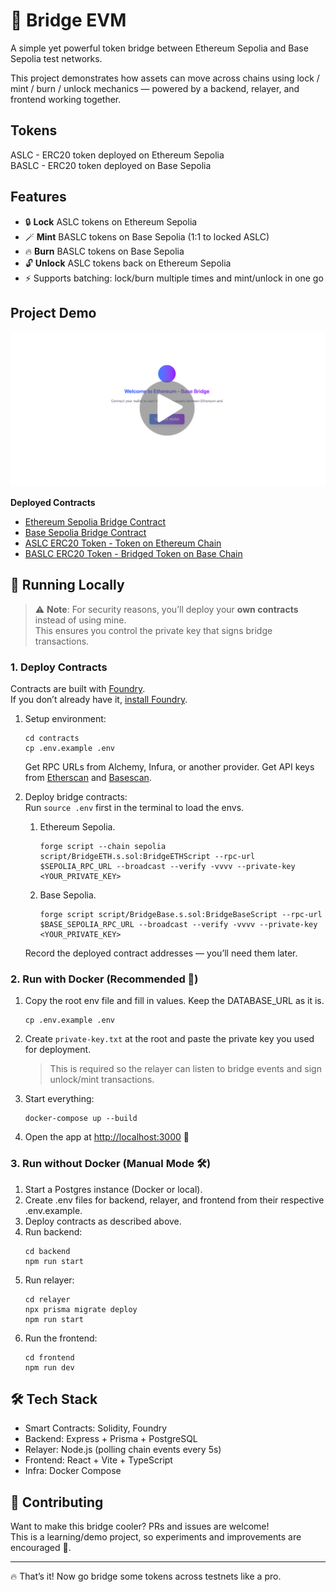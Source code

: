 # 🌉 Bridge EVM
A simple yet powerful token bridge between Ethereum Sepolia and Base Sepolia test networks.

This project demonstrates how assets can move across chains using lock / mint / burn / unlock mechanics — powered by a backend, relayer, and frontend working together.

## Tokens
ASLC - ERC20 token deployed on Ethereum Sepolia \
BASLC - ERC20 token deployed on Base Sepolia

## Features
- 🔒 **Lock** ASLC tokens on Ethereum Sepolia
- 🪄 **Mint** BASLC tokens on Base Sepolia (1:1 to locked ASLC)
- 🔥 **Burn** BASLC tokens on Base Sepolia
- 🔓 **Unlock** ASLC tokens back on Ethereum Sepolia
- ⚡ Supports batching: lock/burn multiple times and mint/unlock in one go

## Project Demo
[![Watch the demo](demo-thumbnail.png)](https://youtu.be/uISql3_T8eU)

**Deployed Contracts**
- [Ethereum Sepolia Bridge Contract](https://sepolia.etherscan.io/address/0x6a0ff80d8e06fce94aa700d0a8b89956b1fdc4ac)
- [Base Sepolia Bridge Contract](https://sepolia.basescan.org/address/0xff455879ca5e14dac4cf42f06ded2381e8f419e7)
- [ASLC ERC20 Token - Token on Ethereum Chain](https://sepolia.etherscan.io/address/0xdbfd18549Cf11Db3Bd813717AaeB04132485ff2C)
- [BASLC ERC20 Token - Bridged Token on Base Chain](https://sepolia.basescan.org/address/0xE2C3Ed6dAf75E1d6Aa6B28d88F2F6949C8E28a95)

## 🚀 Running Locally

> ⚠️ **Note**: For security reasons, you’ll deploy your **own contracts** instead of using mine.  
> This ensures you control the private key that signs bridge transactions.  

### 1. Deploy Contracts  
Contracts are built with [Foundry](https://getfoundry.sh/).  
If you don’t already have it, [install Foundry](https://getfoundry.sh/introduction/installation).  

1. Setup environment:  

   ```
   cd contracts
   cp .env.example .env
   ```
   Get RPC URLs from Alchemy, Infura, or another provider.
   Get API keys from [Etherscan](https://etherscan.io/myaccount) and [Basescan](https://basescan.org/myaccount).
2. Deploy bridge contracts: \
   Run `source .env` first in the terminal to load the envs.
   1. Ethereum Sepolia. 
      
      ```
      forge script --chain sepolia script/BridgeETH.s.sol:BridgeETHScript --rpc-url $SEPOLIA_RPC_URL --broadcast --verify -vvvv --private-key <YOUR_PRIVATE_KEY>
      ```
   2. Base Sepolia.
       
      ```
      forge script script/BridgeBase.s.sol:BridgeBaseScript --rpc-url $BASE_SEPOLIA_RPC_URL --broadcast --verify -vvvv --private-key <YOUR_PRIVATE_KEY>
      ```
   Record the deployed contract addresses — you’ll need them later.

### 2. Run with Docker (Recommended 🐳)
1. Copy the root env file and fill in values. Keep the DATABASE_URL as it is.

   ```
   cp .env.example .env
   ```
2. Create `private-key.txt` at the root and paste the private key you used for deployment.
   > This is required so the relayer can listen to bridge events and sign unlock/mint transactions.
3. Start everything:

   ```
   docker-compose up --build
   ```
4. Open the app at [http://localhost:3000](http://localhost:3000) 🎉

### 3. Run without Docker (Manual Mode 🛠️)
1. Start a Postgres instance (Docker or local).
2. Create .env files for backend, relayer, and frontend from their respective .env.example.
3. Deploy contracts as described above.
4. Run backend:
   ```
   cd backend
   npm run start
   ```
5. Run relayer:
   ```
   cd relayer
   npx prisma migrate deploy
   npm run start
   ```
6. Run the frontend:
   ```
   cd frontend
   npm run dev
   ```

## 🛠️ Tech Stack
- Smart Contracts: Solidity, Foundry
- Backend: Express + Prisma + PostgreSQL
- Relayer: Node.js (polling chain events every 5s)
- Frontend: React + Vite + TypeScript
- Infra: Docker Compose

## 🤝 Contributing
Want to make this bridge cooler? PRs and issues are welcome! \
This is a learning/demo project, so experiments and improvements are encouraged 🚀.

---
🔥 That’s it! Now go bridge some tokens across testnets like a pro.

